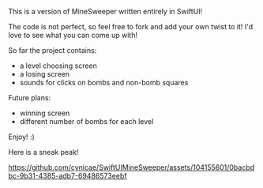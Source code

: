 This is a version of MineSweeper written entirely in SwiftUI!

The code is not perfect, so feel free to fork and add your own twist to it! I'd love to see what you can come up with!

So far the project contains: 
- a level choosing screen
- a losing screen
- sounds for clicks on bombs and non-bomb squares


Future plans: 
- winning screen
- different number of bombs for each level

Enjoy! :)

Here is a sneak peak!

https://github.com/cynicae/SwiftUIMineSweeper/assets/104155601/0bacbdbc-9b31-4385-adb7-69486573eebf

